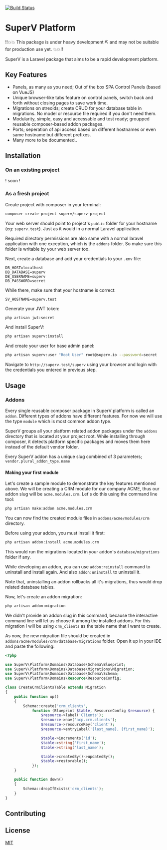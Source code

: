 [![Build Status](https://travis-ci.org/superv/superv-platform.svg?branch=0.8)](https://travis-ci.org/superv/superv-platform)
# SuperV Platform
‼️💥💥 This package is under heavy development ⛏ and may not be suitable for production use yet. 💥💥‼️

SuperV is a Laravel package that aims to be a rapid development platform.

## Key Features
- Panels, as many as you need; Out of the box SPA Control Panels (based on VueJS)
- Unique browser-like tabs feature on control panels, switch back and forth without closing pages to save work time.
- Migrations on streoids; create CRUD for your database table in migrations. No model or resource file required if you don't need them.
- Modularity, simple, easy and accessable and test ready; groupped reusable composer-based addon packages.
- Ports; seperation of api access based on different hostnames or even same hostname but different prefixes.
- Many more to be documented..


## Installation

### On an existing project
! soon !

### As a fresh project

Create project with composer in your terminal:
```bash
composer create-project superv/superv-project
```

Your web server should point to project's `public` folder for your hostname (eg: `superv.test`). Just as it would in a normal Laravel application.

Required directory permissions are also same with a normal laravel application with one exception, which is the `addons` folder. So make sure this folder is writable by your web server too.

Next, create a database and add your credentials to your `.env` file:

```text
DB_HOST=localhost
DB_DATABASE=superv
DB_USERNAME=superv
DB_PASSWORD=secret
```

While there, make sure that your hostname is correct:

```text
SV_HOSTNAME=superv.test
```

Generate your JWT token:
```bash
php artisan jwt:secret
```

And install SuperV:
```bash
php artisan superv:install
```

And create your user for base admin panel:
```bash
php artisan superv:user "Root User" root@superv.io --password=secret
```

Navigate to `http://superv.test/superv` using your browser and login with the credentials you entered in previous step.


## Usage

### Addons
Every single reusable composer package in SuperV platform is called an `addon`. Different types of addons have different features. For now we will use the type `module` which is most common addon type.

SuperV groups all your platform related addon packages under the `addons` directory that is located at your project root. While installing through composer, it detects platform specific packages and moves them here instead of the default vendor folder.

Every SuperV addon has a unique slug combined of 3 parameters; `vendor.plural_addon_type.name`


#### Making your first module
Let's create a sample module to demonstrate the key features mentioned above. We will be creating a CRM module for our company ACME, thus our addon slug will be `acme.modules.crm`. Let's do this using the command line tool:

```bash
php artisan make:addon acme.modules.crm
```

You can now find the created module files in `addons/acme/modules/crm` directory.

Before using your addon, you must install it first:

```bash
php artisan addon:install acme.modules.crm
```

This would run the migrations located in your addon's `database/migrations` folder if any.

While developing an addon, you can use `addon:reinstall` command to uninstall and install again. And also `addon:uninstall` to uninstall it. 

Note that, uninstalling an addon rollbacks all it's migrations, thus would drop related database tables.

Now, let's create an addon migration:
```bash
php artisan addon:migration
```

We didn't provide an addon slug in this command, because the interactive command line will let us choose it among the installed addons.
For this migration I will be using `crm_clients` as the table name that I want to create.


As now, the new migration file should be created in `addons/acme/modules/crm/database/migrations` folder. Open it up in your IDE and paste the following:

```php
<?php

use SuperV\Platform\Domains\Database\Schema\Blueprint;
use SuperV\Platform\Domains\Database\Migrations\Migration;
use SuperV\Platform\Domains\Database\Schema\Schema;
use SuperV\Platform\Domains\Resource\ResourceConfig;

class CreateCrmClientsTable extends Migration
{
    public function up()
    {
        Schema::create('crm_clients',
            function (Blueprint $table, ResourceConfig $resource) {
                $resource->label('Clients');
                $resource->nav('acp.crm.clients');
                $resource->resourceKey('client');
                $resource->entryLabel('{last_name}, {first_name}');

                $table->increments('id');
                $table->string('first_name');
                $table->string('last_name');

                $table->createdBy()->updatedBy();
                $table->restorable();
            });
    }

    public function down()
    {
        Schema::dropIfExists('crm_clients');
    }
}
```



## Contributing


## License
[MIT](https://github.com/superv/superv-platform/blob/master/LICENSE.md)
